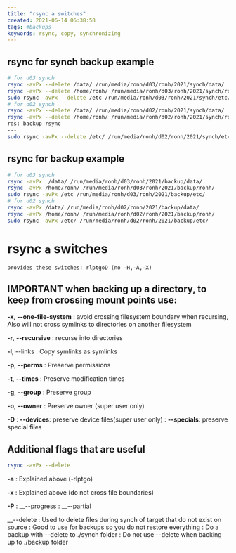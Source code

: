 ```yaml
---
title: "rsync a switches"
created: 2021-06-14 06:38:58
tags: #backups
keywords: rsync, copy, synchronizing
---
```


## rsync for synch backup example

```bash
# for d03 synch
rsync -avPx --delete /data/ /run/media/ronh/d03/ronh/2021/synch/data/
rsync -avPx --delete /home/ronh/ /run/media/ronh/d03/ronh/2021/synch/ronh/
sudo rsync -avPx --delete /etc /run/media/ronh/d03/ronh/2021/synch/etc/
# for d02 synch
rsync -avPx --delete /data/ /run/media/ronh/d02/ronh/2021/synch/data/
rsync -avPx --delete /home/ronh/ /run/media/ronh/d02/ronh/2021/synch/ronh/
rds: backup rsync 
---
sudo rsync -avPx --delete /etc/ /run/media/ronh/d02/ronh/2021/synch/etc/
```

## rsync for  backup example

```bash
# for d03 synch
rsync -avPx  /data/ /run/media/ronh/d03/ronh/2021/backup/data/
rsync -avPx /home/ronh/ /run/media/ronh/d03/ronh/2021/backup/ronh/
sudo rsync -avPx /etc /run/media/ronh/d03/ronh/2021/backup/etc/
# for d02 synch
rsync -avPx /data/ /run/media/ronh/d02/ronh/2021/backup/data/
rsync -avPx /home/ronh/ /run/media/ronh/d02/ronh/2021/backup/ronh/
sudo rsync -avPx /etc/ /run/media/ronh/d02/ronh/2021/backup/etc/
```
# rsync `a` switches

```text
provides these switches: rlptgoD (no -H,-A,-X)
```

## __IMPORTANT__  when backing up a directory, to keep from crossing mount points use:

__-x__, __--one-file-system__
: avoid crossing filesystem boundary when recursing,  Also will not cross symlinks to directories on another filesystem

__-r__, __--recursive__
:   recurse into directories

__-l__, --links
: Copy symlinks as symlinks

__-p__,  __--perms__
: Preserve permissions

__-t__, __--times__
: Preserve modification times

__-g__, __--group__
: Preserve group

__-o__, __--owner__
: Preserve owner (super user only)

__-D__
: __--devices__: preserve device files(super user only)
: __--specials__: preserve special files

## Additional flags that are useful

```bash
rsync -avPx --delete
```

__-a__
: Explained above (-rlptgo)

__-x__
: Explained above (do not cross file boundaries)

__-P__
: __--progress
: __--partial

__--delete
: Used to delete files during synch of target that do not exist on source
: Good to use for backups so you do not restore everything
: Do a backup with --delete to ./synch folder
: Do not use --delete when backing up to ./backup folder
